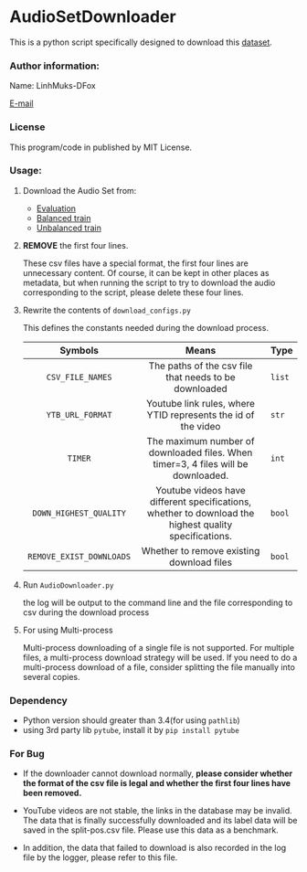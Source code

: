 # AudioSetDownloader

This is a python script specifically designed to download this [dataset](https://research.google.com/audioset/).

### Author information:

Name: LinhMuks-DFox

[E-mail](muxxum65536@gmail.com)

### License

This program/code in published by MIT License.

### Usage:

1. Download the Audio Set from:
    * [Evaluation](http://storage.googleapis.com/us_audioset/youtube_corpus/v1/csv/eval_segments.csv)
    * [Balanced train](http://storage.googleapis.com/us_audioset/youtube_corpus/v1/csv/balanced_train_segments.csv)
    * [Unbalanced train](http://storage.googleapis.com/us_audioset/youtube_corpus/v1/csv/unbalanced_train_segments.csv)

2. **REMOVE** the first four lines.

    These csv files have a special format, the first four lines are unnecessary content. Of course, it can be kept in other places as metadata, but when running the script to try to download the audio corresponding to the script, please delete these four lines.

3. Rewrite the contents of `download_configs.py`

    This defines the constants needed during the download process.

    |         Symbols          |                            Means                             | Type   |
    | :----------------------: | :----------------------------------------------------------: | ------ |
    |     `CSV_FILE_NAMES`     |    The paths of the csv file that needs to be downloaded     | `list` |
    |     `YTB_URL_FORMAT`     | Youtube link rules, where YTID represents the id of the video | `str`  |
    |         `TIMER`          | The maximum number of downloaded files. When timer=3, 4 files will be downloaded. | `int`  |
    |  `DOWN_HIGHEST_QUALITY`  | Youtube videos have different specifications, whether to download the highest quality specifications. | `bool` |
    | `REMOVE_EXIST_DOWNLOADS` |          Whether to remove existing download files           | `bool` |

4. Run `AudioDownloader.py`

    the log will be output to the command line and the file corresponding to csv during the download process

5. For using Multi-process

    Multi-process downloading of a single file is not supported. For multiple files, a multi-process download strategy will be used. If you need to do a multi-process download of a file, consider splitting the file manually into several copies.

### Dependency

* Python version should greater than 3.4(for using `pathlib`)
* using 3rd party lib `pytube`, install it by `pip install pytube`

### For Bug

* If the downloader cannot download normally, **please consider whether the format of the csv file is legal and whether the first four lines have been removed.**

* YouTube videos are not stable, the links in the database may be invalid. The data that is finally successfully downloaded and its label data will be saved in the split-pos.csv file. Please use this data as a benchmark.

* In addition, the data that failed to download is also recorded in the log file by the logger, please refer to this file.

